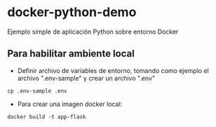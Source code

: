 # docker-python-demo
Ejemplo simple de aplicación Python sobre entorno Docker

## Para habilitar ambiente local

- Definir archivo de variables de entorno, tomando como ejemplo el archivo ".env-sample" y crear un archivo ".env"
```
cp .env-sample .env
```

- Para crear una imagen docker local:
```
docker build -t app-flask
```
